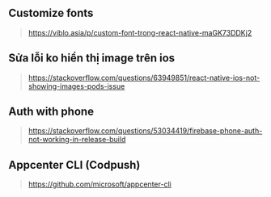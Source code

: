 ## Customize fonts

> https://viblo.asia/p/custom-font-trong-react-native-maGK73DDKj2

## Sửa lỗi ko hiển thị image trên ios

> https://stackoverflow.com/questions/63949851/react-native-ios-not-showing-images-pods-issue

## Auth with phone

> https://stackoverflow.com/questions/53034419/firebase-phone-auth-not-working-in-release-build

## Appcenter CLI (Codpush)

> https://github.com/microsoft/appcenter-cli
